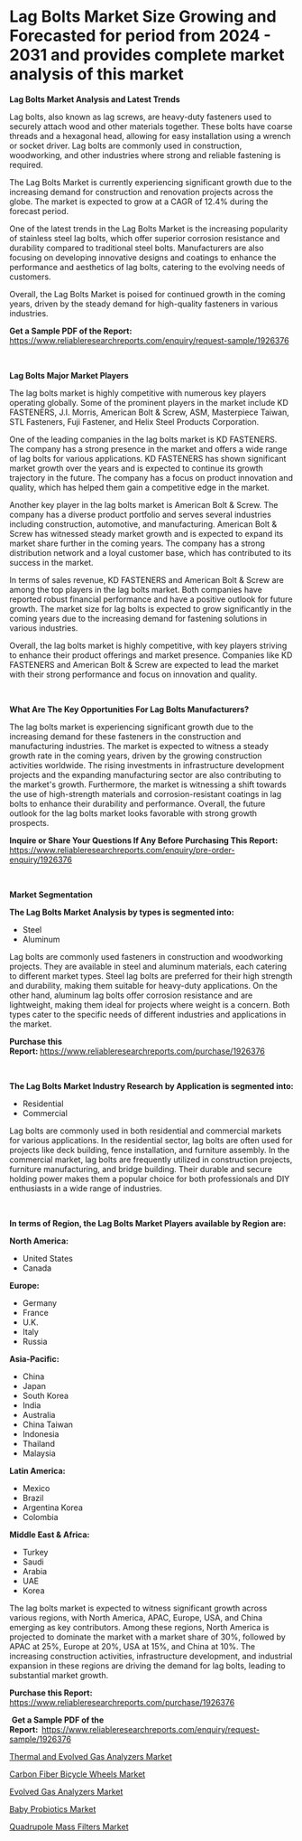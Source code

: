 <p><h1>Lag Bolts Market Size Growing and Forecasted for period from 2024 - 2031 and provides complete market analysis of this market</h1></p><p><strong>Lag Bolts Market Analysis and Latest Trends</strong></p>
<p><p>Lag bolts, also known as lag screws, are heavy-duty fasteners used to securely attach wood and other materials together. These bolts have coarse threads and a hexagonal head, allowing for easy installation using a wrench or socket driver. Lag bolts are commonly used in construction, woodworking, and other industries where strong and reliable fastening is required.</p><p>The Lag Bolts Market is currently experiencing significant growth due to the increasing demand for construction and renovation projects across the globe. The market is expected to grow at a CAGR of 12.4% during the forecast period. </p><p>One of the latest trends in the Lag Bolts Market is the increasing popularity of stainless steel lag bolts, which offer superior corrosion resistance and durability compared to traditional steel bolts. Manufacturers are also focusing on developing innovative designs and coatings to enhance the performance and aesthetics of lag bolts, catering to the evolving needs of customers.</p><p>Overall, the Lag Bolts Market is poised for continued growth in the coming years, driven by the steady demand for high-quality fasteners in various industries.</p></p>
<p><strong>Get a Sample PDF of the Report:&nbsp;</strong> <a href="https://www.reliableresearchreports.com/enquiry/request-sample/1926376">https://www.reliableresearchreports.com/enquiry/request-sample/1926376</a></p>
<p>&nbsp;</p>
<p><strong>Lag Bolts Major Market Players</strong></p>
<p><p>The lag bolts market is highly competitive with numerous key players operating globally. Some of the prominent players in the market include KD FASTENERS, J.I. Morris, American Bolt & Screw, ASM, Masterpiece Taiwan, STL Fasteners, Fuji Fastener, and Helix Steel Products Corporation.</p><p>One of the leading companies in the lag bolts market is KD FASTENERS. The company has a strong presence in the market and offers a wide range of lag bolts for various applications. KD FASTENERS has shown significant market growth over the years and is expected to continue its growth trajectory in the future. The company has a focus on product innovation and quality, which has helped them gain a competitive edge in the market.</p><p>Another key player in the lag bolts market is American Bolt & Screw. The company has a diverse product portfolio and serves several industries including construction, automotive, and manufacturing. American Bolt & Screw has witnessed steady market growth and is expected to expand its market share further in the coming years. The company has a strong distribution network and a loyal customer base, which has contributed to its success in the market.</p><p>In terms of sales revenue, KD FASTENERS and American Bolt & Screw are among the top players in the lag bolts market. Both companies have reported robust financial performance and have a positive outlook for future growth. The market size for lag bolts is expected to grow significantly in the coming years due to the increasing demand for fastening solutions in various industries.</p><p>Overall, the lag bolts market is highly competitive, with key players striving to enhance their product offerings and market presence. Companies like KD FASTENERS and American Bolt & Screw are expected to lead the market with their strong performance and focus on innovation and quality.</p></p>
<p>&nbsp;</p>
<p><strong>What Are The Key Opportunities For Lag Bolts Manufacturers?</strong></p>
<p><p>The lag bolts market is experiencing significant growth due to the increasing demand for these fasteners in the construction and manufacturing industries. The market is expected to witness a steady growth rate in the coming years, driven by the growing construction activities worldwide. The rising investments in infrastructure development projects and the expanding manufacturing sector are also contributing to the market's growth. Furthermore, the market is witnessing a shift towards the use of high-strength materials and corrosion-resistant coatings in lag bolts to enhance their durability and performance. Overall, the future outlook for the lag bolts market looks favorable with strong growth prospects.</p></p>
<p><strong>Inquire or Share Your Questions If Any Before Purchasing This Report:</strong> <a href="https://www.reliableresearchreports.com/enquiry/pre-order-enquiry/1926376">https://www.reliableresearchreports.com/enquiry/pre-order-enquiry/1926376</a></p>
<p>&nbsp;</p>
<p><strong>Market Segmentation</strong></p>
<p><strong>The Lag Bolts Market Analysis by types is segmented into:</strong></p>
<p><ul><li>Steel</li><li>Aluminum</li></ul></p>
<p><p>Lag bolts are commonly used fasteners in construction and woodworking projects. They are available in steel and aluminum materials, each catering to different market types. Steel lag bolts are preferred for their high strength and durability, making them suitable for heavy-duty applications. On the other hand, aluminum lag bolts offer corrosion resistance and are lightweight, making them ideal for projects where weight is a concern. Both types cater to the specific needs of different industries and applications in the market.</p></p>
<p><strong>Purchase this Report:&nbsp;</strong><a href="https://www.reliableresearchreports.com/purchase/1926376">https://www.reliableresearchreports.com/purchase/1926376</a></p>
<p>&nbsp;</p>
<p><strong>The Lag Bolts Market Industry Research by Application is segmented into:</strong></p>
<p><ul><li>Residential</li><li>Commercial</li></ul></p>
<p><p>Lag bolts are commonly used in both residential and commercial markets for various applications. In the residential sector, lag bolts are often used for projects like deck building, fence installation, and furniture assembly. In the commercial market, lag bolts are frequently utilized in construction projects, furniture manufacturing, and bridge building. Their durable and secure holding power makes them a popular choice for both professionals and DIY enthusiasts in a wide range of industries.</p></p>
<p>&nbsp;</p>
<p><strong>In terms of Region, the Lag Bolts Market Players available by Region are:</strong></p>
<p>
    <p> <strong> North America: </strong>
        <ul>
            <li>United States</li>
            <li>Canada</li>
        </ul>
        </p> 
    <p> <strong> Europe: </strong>
        <ul>
            <li>Germany</li>
            <li>France</li>
            <li>U.K.</li>
            <li>Italy</li>
            <li>Russia</li>
        </ul>
        </p> 
    <p> <strong> Asia-Pacific: </strong>
        <ul>
            <li>China</li>
            <li>Japan</li>
            <li>South Korea</li>
            <li>India</li>
            <li>Australia</li>
            <li>China Taiwan</li>
            <li>Indonesia</li>
            <li>Thailand</li>
            <li>Malaysia</li>
        </ul>
        </p> 
    <p> <strong> Latin America: </strong>
        <ul>
            <li>Mexico</li>
            <li>Brazil</li>
            <li>Argentina Korea</li>
            <li>Colombia</li>
        </ul>
        </p> 
    <p> <strong> Middle East & Africa: </strong>
        <ul>
            <li>Turkey</li>
            <li>Saudi</li>
            <li>Arabia</li>
            <li>UAE</li>
            <li>Korea</li>
        </ul>
    </p>
    </p>
<p><p>The lag bolts market is expected to witness significant growth across various regions, with North America, APAC, Europe, USA, and China emerging as key contributors. Among these regions, North America is projected to dominate the market with a market share of 30%, followed by APAC at 25%, Europe at 20%, USA at 15%, and China at 10%. The increasing construction activities, infrastructure development, and industrial expansion in these regions are driving the demand for lag bolts, leading to substantial market growth.</p></p>
<p><strong>Purchase this Report: </strong><a href="https://www.reliableresearchreports.com/purchase/1926376">https://www.reliableresearchreports.com/purchase/1926376</a></p>
<p>&nbsp;<strong>Get a Sample PDF of the Report:&nbsp;&nbsp;</strong><a href="https://www.reliableresearchreports.com/enquiry/request-sample/1926376">https://www.reliableresearchreports.com/enquiry/request-sample/1926376</a></p>
<p><strong></strong></p>
<p><p><a href="https://flame-sidecar-702.notion.site/Thermal-and-Evolved-Gas-Analyzers-Market-Size-Share-Trends-Analysis-Report-By-Material-By-Type--039300ab92b949bcb76730b5c9043d9a">Thermal and Evolved Gas Analyzers Market</a></p><p><a href="https://view.publitas.com/reportprime-1/carbon-fiber-bicycle-wheels-market-growth-market-trends-covid-19-impact-and-forecasts-for-period-from-2024-2031/">Carbon Fiber Bicycle Wheels Market</a></p><p><a href="https://full-wildebeest-80b.notion.site/Evolved-Gas-Analyzers-Market-Research-Report-Provides-thorough-Industry-Overview-which-offers-an-In-00e664593a674e99b933dd1ceb2a247a">Evolved Gas Analyzers Market</a></p><p><a href="https://view.publitas.com/reportprime-1/baby-probiotics-market-a-comprehensive-report-of-its-market-share-growth-trends-2024-2031/">Baby Probiotics Market</a></p><p><a href="https://pretty-mail-caf.notion.site/Quadrupole-Mass-Filters-Market-Research-Report-The-Key-To-Successful-Business-Strategy-Forecasted-f-8d881a5d40ff40999dba08f688e067f3">Quadrupole Mass Filters Market</a></p></p>